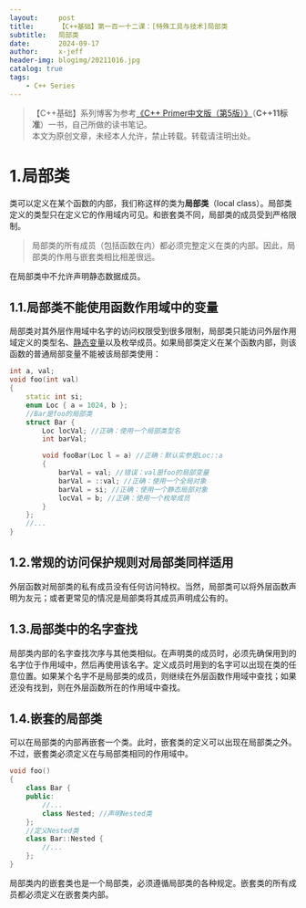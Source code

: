 ```yaml
---
layout:     post
title:      【C++基础】第一百一十二课：[特殊工具与技术]局部类
subtitle:   局部类
date:       2024-09-17
author:     x-jeff
header-img: blogimg/20211016.jpg
catalog: true
tags:
    - C++ Series
---
```

>【C++基础】系列博客为参考[《C++ Primer中文版（第5版）》](https://www.phei.com.cn/module/goods/wssd_content.jsp?bookid=37655)（**C++11标准**）一书，自己所做的读书笔记。  
>本文为原创文章，未经本人允许，禁止转载。转载请注明出处。

# 1.局部类

类可以定义在某个函数的内部，我们称这样的类为**局部类**（local class）。局部类定义的类型只在定义它的作用域内可见。和嵌套类不同，局部类的成员受到严格限制。

>局部类的所有成员（包括函数在内）都必须完整定义在类的内部。因此，局部类的作用与嵌套类相比相差很远。

在局部类中不允许声明静态数据成员。

## 1.1.局部类不能使用函数作用域中的变量

局部类对其外层作用域中名字的访问权限受到很多限制，局部类只能访问外层作用域定义的类型名、[静态变量](http://shichaoxin.com/2021/12/04/C++基础-第三十四课-函数基础/#22局部静态对象)以及枚举成员。如果局部类定义在某个函数内部，则该函数的普通局部变量不能被该局部类使用：

```c++
int a, val;
void foo(int val)
{
    static int si;
    enum Loc { a = 1024, b };
    //Bar是foo的局部类
    struct Bar {
        Loc locVal; //正确：使用一个局部类型名
        int barVal;

        void fooBar(Loc l = a) //正确：默认实参是Loc::a
        {
            barVal = val; //错误：val是foo的局部变量
            barVal = ::val; //正确：使用一个全局对象
            barVal = si; //正确：使用一个静态局部对象
            locVal = b; //正确：使用一个枚举成员
        }
    };
    //...
}
```

## 1.2.常规的访问保护规则对局部类同样适用

外层函数对局部类的私有成员没有任何访问特权。当然，局部类可以将外层函数声明为友元；或者更常见的情况是局部类将其成员声明成公有的。

## 1.3.局部类中的名字查找

局部类内部的名字查找次序与其他类相似。在声明类的成员时，必须先确保用到的名字位于作用域中，然后再使用该名字。定义成员时用到的名字可以出现在类的任意位置。如果某个名字不是局部类的成员，则继续在外层函数作用域中查找；如果还没有找到，则在外层函数所在的作用域中查找。

## 1.4.嵌套的局部类

可以在局部类的内部再嵌套一个类。此时，嵌套类的定义可以出现在局部类之外。不过，嵌套类必须定义在与局部类相同的作用域中。

```c++
void foo()
{
    class Bar {
    public:
        //...
        class Nested; //声明Nested类
    };
    //定义Nested类
    class Bar::Nested {
        //...
    };
}
```

局部类内的嵌套类也是一个局部类，必须遵循局部类的各种规定。嵌套类的所有成员都必须定义在嵌套类内部。